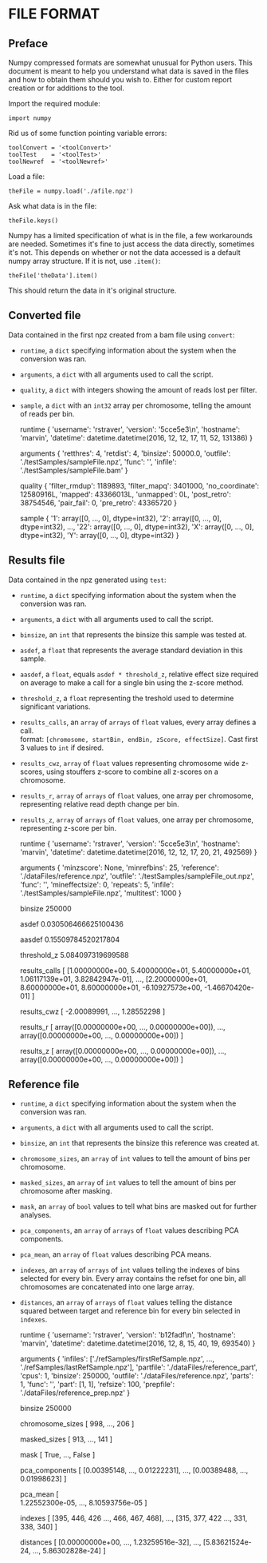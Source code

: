 # FILE FORMAT

## Preface

Numpy compressed formats are somewhat unusual for Python users. This document is meant to help you understand what data is saved in the files and how to obtain them should you wish to. Either for custom report creation or for additions to the tool.

Import the required module:

	import numpy

Rid us of some function pointing variable errors:

	toolConvert = '<toolConvert>'
	toolTest    = '<toolTest>'
	toolNewref  = '<toolNewref>'

Load a file:  

	theFile = numpy.load('./afile.npz')

Ask what data is in the file:  

	theFile.keys()

Numpy has a limited specification of what is in the file, a few workarounds are needed.
Sometimes it's fine to just access the data directly, sometimes it's not. This depends on whether or not the data accessed is a default numpy array structure. If it is not, use `.item()`:  

	theFile['theData'].item()

This should return the data in it's original structure.



## Converted file
Data contained in the first npz created from a bam file using `convert`:  
- `runtime`, a `dict` specifying information about the system when the conversion was ran.
- `arguments`, a `dict` with all arguments used to call the script.
- `quality`, a `dict` with integers showing the amount of reads lost per filter.
- `sample`, a `dict` with an `int32` array per chromosome, telling the amount of reads per bin.


	runtime {
		'username': 'rstraver',
		'version':  '5cce5e3\n',
		'hostname': 'marvin',
		'datetime': datetime.datetime(2016, 12, 12, 17, 11, 52, 131386)
	}

	arguments {
		'retthres': 4,
		'retdist':  4,
		'binsize':  50000.0,
		'outfile':  './testSamples/sampleFile.npz',
		'func':     '<toolConvert>',
		'infile':   './testSamples/sampleFile.bam'
	}

	quality {
		'filter_rmdup':  1189893,
		'filter_mapq':   3401000,
		'no_coordinate': 12580916L,
		'mapped':        43366013L,
		'unmapped':      0L,
		'post_retro':    38754546,
		'pair_fail':     0,
		'pre_retro':     43365720
	}

	sample {
		'1':  array([0, ..., 0], dtype=int32),
		'2':  array([0, ..., 0], dtype=int32),
		...,
		'22': array([0, ..., 0], dtype=int32),
		'X':  array([0, ..., 0], dtype=int32),
		'Y':  array([0, ..., 0], dtype=int32)
	}



## Results file
Data contained in the npz generated using `test`:

- `runtime`, a `dict` specifying information about the system when the conversion was ran.
- `arguments`, a `dict` with all arguments used to call the script.
- `binsize`, an `int` that represents the binsize this sample was tested at.
- `asdef`, a `float` that represents the average standard deviation in this sample.
- `aasdef`, a `float`, equals `asdef * threshold_z`, relative effect size required on average to make a call for a single bin using the z-score method.
- `threshold_z`, a `float` representing the treshold used to determine significant variations.
- `results_calls`, an `array` of `arrays` of `float` values, every array defines a call.  
format: `[chromosome, startBin, endBin, zScore, effectSize]`. Cast first 3 values to `int` if desired.
- `results_cwz`, `array` of `float` values representing chromosome wide z-scores, using stouffers z-score to combine all z-scores on a chromosome.
- `results_r`, `array` of `arrays` of `float` values, one array per chromosome, representing relative read depth change per bin.
- `results_z`, `array` of `arrays` of `float` values, one array per chromosome, representing z-score per bin.


	runtime {
		'username': 'rstraver',
		'version':  '5cce5e3\n',
		'hostname': 'marvin',
		'datetime':  datetime.datetime(2016, 12, 12, 17, 20, 21, 492569)
	}

	arguments {
		'minzscore':     None,
		'minrefbins':    25,
		'reference':     './dataFiles/reference.npz',
		'outfile':       './testSamples/sampleFile_out.npz',
		'func':          '<toolTest>',
		'mineffectsize': 0,
		'repeats':       5,
		'infile':        './testSamples/sampleFile.npz',
		'multitest':     1000
	}

	binsize
		250000

	asdef
		0.030506466625100436

	aasdef
		0.15509784520217804

	threshold_z
		5.084097319699588

	results_calls [
		[1.00000000e+00, 5.40000000e+01, 5.40000000e+01,
		 1.06117139e+01,   3.82842947e-01],
		...,
		[2.20000000e+01, 8.60000000e+01, 8.60000000e+01,
		-6.10927573e+00,  -1.46670420e-01]
	]

	results_cwz [
		-2.00089991,
		...,
		1.28552298
	]

	results_r [
		array([0.00000000e+00, ..., 0.00000000e+00]),
		...,
		array([0.00000000e+00, ..., 0.00000000e+00])
	]

	results_z [
		array([0.00000000e+00, ..., 0.00000000e+00]),
		...,
		array([0.00000000e+00, ..., 0.00000000e+00])
	]


## Reference file
- `runtime`, a `dict` specifying information about the system when the conversion was ran.
- `arguments`, a `dict` with all arguments used to call the script.
- `binsize`, an `int` that represents the binsize this reference was created at.
- `chromosome_sizes`, an `array` of `int` values to tell the amount of bins per chromosome.
- `masked_sizes`, an `array` of `int` values to tell the amount of bins per chromosome after masking.
- `mask`, an `array` of `bool` values to tell what bins are masked out for further analyses.
- `pca_components`, an `array` of `arrays` of `float` values describing PCA components.
- `pca_mean`, an `array` of `float` values describing PCA means.
- `indexes`, an `array` of `arrays` of `int` values telling the indexes of bins selected for every bin. Every array contains the refset for one bin, all chromosomes are concatenated into one large array.
- `distances`, an `array` of `arrays` of `float` values telling the distance squared between target and reference bin for every bin selected in `indexes`.


	runtime {
		'username': 'rstraver',
		'version':  'b12fadf\n',
		'hostname': 'marvin',
		'datetime':  datetime.datetime(2016, 12, 8, 15, 40, 19, 693540)
	}

	arguments {
		'infiles':  ['./refSamples/firstRefSample.npz',
		             ...,
		             './refSamples/lastRefSample.npz'],
		'partfile': './dataFiles/reference_part',
		'cpus':     1,
		'binsize':  250000,
		'outfile':  './dataFiles/reference.npz',
		'parts':    1,
		'func':     '<toolNewref>',
		'part':     [1, 1],
		'refsize':  100,
		'prepfile': './dataFiles/reference_prep.npz'
	}

	binsize
		250000

	chromosome_sizes [
		998, ..., 206
	]

	masked_sizes [
		913, ..., 141
	]

	mask [
		True, ..., False
	]

	pca_components [
		[0.00395148, ...,  0.01222231],
		...,
		[0.00389488, ...,  0.01998623]
	]

	pca_mean [  
		1.22552300e-05, ...,   8.10593756e-05
	]

	indexes [
		[395, 446, 426 ..., 466, 467, 468],
		...,
		[315, 377, 422 ..., 331, 338, 340]
	]

	distances [
		[0.00000000e+00, ..., 1.23259516e-32],
		...,
		[5.83621524e-24, ..., 5.86302828e-24]
	]
